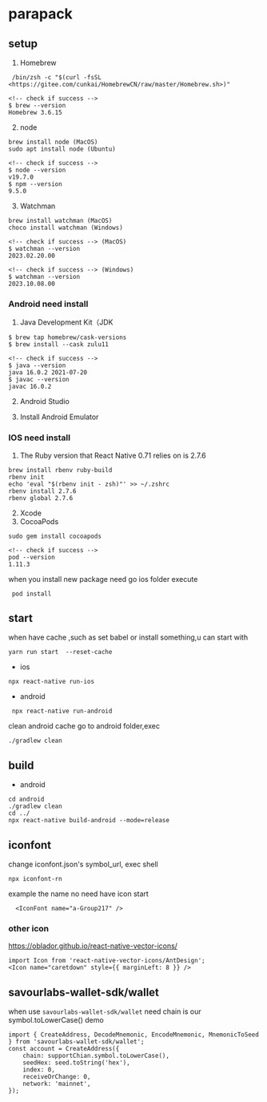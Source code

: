 # parapack

## setup

1. Homebrew

```
 /bin/zsh -c "$(curl -fsSL <https://gitee.com/cunkai/HomebrewCN/raw/master/Homebrew.sh>)"

<!-- check if success -->
$ brew --version
Homebrew 3.6.15
```

2. node

```
brew install node (MacOS)
sudo apt install node (Ubuntu)

<!-- check if success -->
$ node --version
v19.7.0
$ npm --version
9.5.0
```

3. Watchman

```
brew install watchman (MacOS)
choco install watchman (Windows)

<!-- check if success --> (MacOS)
$ watchman --version
2023.02.20.00

<!-- check if success --> (Windows)
$ watchman --version
2023.10.08.00

```

### Android need install

1. Java Development Kit（JDK

```
$ brew tap homebrew/cask-versions
$ brew install --cask zulu11

<!-- check if success -->
$ java --version
java 16.0.2 2021-07-20
$ javac --version
javac 16.0.2
```

2. Android Studio

3. Install Android Emulator

### IOS need install

1. The Ruby version that React Native 0.71 relies on is 2.7.6

```
brew install rbenv ruby-build
rbenv init
echo 'eval "$(rbenv init - zsh)"' >> ~/.zshrc
rbenv install 2.7.6
rbenv global 2.7.6
```

2. Xcode
3. CocoaPods

```
sudo gem install cocoapods

<!-- check if success -->
pod --version
1.11.3
```

when you install new package need go ios folder execute

```
 pod install
```

## start

when have cache ,such as set babel or install something,u can start with

```
yarn run start  --reset-cache
```

- ios

```
npx react-native run-ios
```

- android

```
 npx react-native run-android

```

clean android cache
go to android folder,exec

```
./gradlew clean
```

## build

- android

```
cd android
./gradlew clean
cd ../
npx react-native build-android --mode=release

```

## iconfont

change iconfont.json's symbol_url, exec shell

```
npx iconfont-rn
```

example the name no need have icon start

```
  <IconFont name="a-Group217" />
```

### other icon

<https://oblador.github.io/react-native-vector-icons/>

```
import Icon from 'react-native-vector-icons/AntDesign';
<Icon name="caretdown" style={{ marginLeft: 8 }} />
```

## savourlabs-wallet-sdk/wallet

when use `savourlabs-wallet-sdk/wallet` need chain is our symbol.toLowerCase()
demo

```
import { CreateAddress, DecodeMnemonic, EncodeMnemonic, MnemonicToSeed } from 'savourlabs-wallet-sdk/wallet';
const account = CreateAddress({
    chain: supportChian.symbol.toLowerCase(),
    seedHex: seed.toString('hex'),
    index: 0,
    receiveOrChange: 0,
    network: 'mainnet',
});

```
